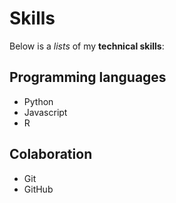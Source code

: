# Skills

Below is a _lists_ of my **technical skills**:

## Programming languages
- Python
- Javascript
- R

## Colaboration
- Git
- GitHub
